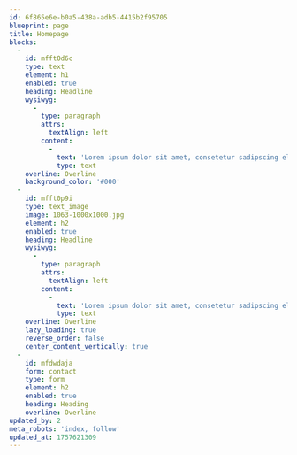 ```yaml
---
id: 6f865e6e-b0a5-438a-adb5-4415b2f95705
blueprint: page
title: Homepage
blocks:
  -
    id: mfft0d6c
    type: text
    element: h1
    enabled: true
    heading: Headline
    wysiwyg:
      -
        type: paragraph
        attrs:
          textAlign: left
        content:
          -
            text: 'Lorem ipsum dolor sit amet, consetetur sadipscing elitr, sed diam nonumy eirmod tempor invidunt ut labore et dolore magna aliquyam erat, sed diam voluptua.'
            type: text
    overline: Overline
    background_color: '#000'
  -
    id: mfft0p9i
    type: text_image
    image: 1063-1000x1000.jpg
    element: h2
    enabled: true
    heading: Headline
    wysiwyg:
      -
        type: paragraph
        attrs:
          textAlign: left
        content:
          -
            text: 'Lorem ipsum dolor sit amet, consetetur sadipscing elitr, sed diam nonumy eirmod tempor invidunt ut labore et dolore magna aliquyam erat, sed diam voluptua.'
            type: text
    overline: Overline
    lazy_loading: true
    reverse_order: false
    center_content_vertically: true
  -
    id: mfdwdaja
    form: contact
    type: form
    element: h2
    enabled: true
    heading: Heading
    overline: Overline
updated_by: 2
meta_robots: 'index, follow'
updated_at: 1757621309
---
```

